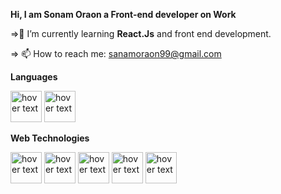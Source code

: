 <strong>Hi, I am Sonam Oraon a Front-end developer on Work </strong>

  =>🌱 I’m currently learning <strong>React.Js</strong> and front end development.

 
  => 📫 How to reach me: sanamoraon99@gmail.com
  
  <strong>Languages</strong>
  <p align="left">
  <img src="https://www.codeguru.com/wp-content/uploads/2003/02/C-tutorials.jpg" height="50px" width="50px" title="hover text">
   <img src="https://encrypted-tbn0.gstatic.com/images?q=tbn:ANd9GcQxPovSNKvrai1_gZuVAQ6S3aEdf-dX6eXoN26wtQEpZGAAk6YS6_PLCOl5ji1k3nw5O40&usqp=CAU" height="50px" width="50px" title="hover text">
   </p>
  
 <strong>Web Technologies</strong>
 <p align="left">
  <img src="https://upload.wikimedia.org/wikipedia/commons/thumb/6/61/HTML5_logo_and_wordmark.svg/1200px-HTML5_logo_and_wordmark.svg.png" height="50px" width="50px" title="hover text">
   <img src="https://upload.wikimedia.org/wikipedia/commons/thumb/6/62/CSS3_logo.svg/800px-CSS3_logo.svg.png" height="50px" width="50px" title="hover text">
  <img src="https://brandslogos.com/wp-content/uploads/images/react-logo-vector.svg" height="50px" width="50px" title="hover text">
   <img src="https://pbs.twimg.com/profile_images/1273081551354396672/-Tzadxix.jpg" height="50px" width="50px" title="hover text">
   
   <img src="https://v4.mui.com/static/logo.png" height="50px" width="50px" title="hover text">
   </p>
  
